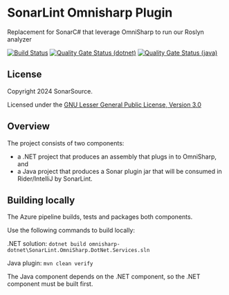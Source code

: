 SonarLint Omnisharp Plugin
==============
Replacement for SonarC# that leverage OmniSharp to run our Roslyn analyzer

[![Build Status](https://dev.azure.com/sonarsource/DotNetTeam%20Project/_apis/build/status/sonarlint/SonarLint%20OmniSharp?repoName=SonarSource%2Fsonarlint-omnisharp&branchName=master)](https://dev.azure.com/sonarsource/DotNetTeam%20Project/_build/latest?definitionId=118&repoName=SonarSource%2Fsonarlint-omnisharp&branchName=master)
[![Quality Gate Status (dotnet)](https://next.sonarqube.com/sonarqube/api/project_badges/measure?project=sonarlint-omnisharp-dotnet&metric=alert_status&token=8df1ef6c2932894736b31de4b75e9a99deca0afb)](https://next.sonarqube.com/sonarqube/dashboard?id=sonarlint-omnisharp-dotnet)
[![Quality Gate Status (java)](https://next.sonarqube.com/sonarqube/api/project_badges/measure?project=org.sonarsource.sonarlint.omnisharp%3Asonarlint-omnisharp-parent&metric=alert_status&token=177424623401146d0d058846c561536e247d3ed6)](https://next.sonarqube.com/sonarqube/dashboard?id=org.sonarsource.sonarlint.omnisharp%3Asonarlint-omnisharp-parent)


License
-------

Copyright 2024 SonarSource.

Licensed under the [GNU Lesser General Public License, Version 3.0](http://www.gnu.org/licenses/lgpl.txt)

Overview
--------
The project consists of two components:
* a .NET project that produces an assembly that plugs in to OmniSharp, and 
* a Java project that produces a Sonar plugin jar that will be consumed in Rider/IntelliJ by SonarLint.


Building locally
----------------
The Azure pipeline builds, tests and packages both components.

Use the following commands to build locally:

.NET solution:
`dotnet build omnisharp-dotnet\SonarLint.OmniSharp.DotNet.Services.sln`

Java plugin:
`mvn clean verify`

The Java component depends on the .NET component, so the .NET component must be built first.
